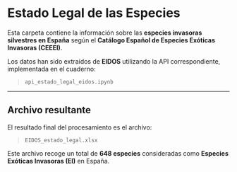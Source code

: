 # Estado Legal de las Especies 

Esta carpeta contiene la información sobre las **especies invasoras silvestres en España** según el **Catálogo Español de Especies Exóticas Invasoras (CEEEI)**.

Los datos han sido extraídos de **EIDOS** utilizando la API correspondiente, implementada en el cuaderno:

> `api_estado_legal_eidos.ipynb`

---

## Archivo resultante

El resultado final del procesamiento es el archivo:

> `EIDOS_estado_legal.xlsx`

Este archivo recoge un total de **648 especies** consideradas como **Especies Exóticas Invasoras (EI)** en España.

